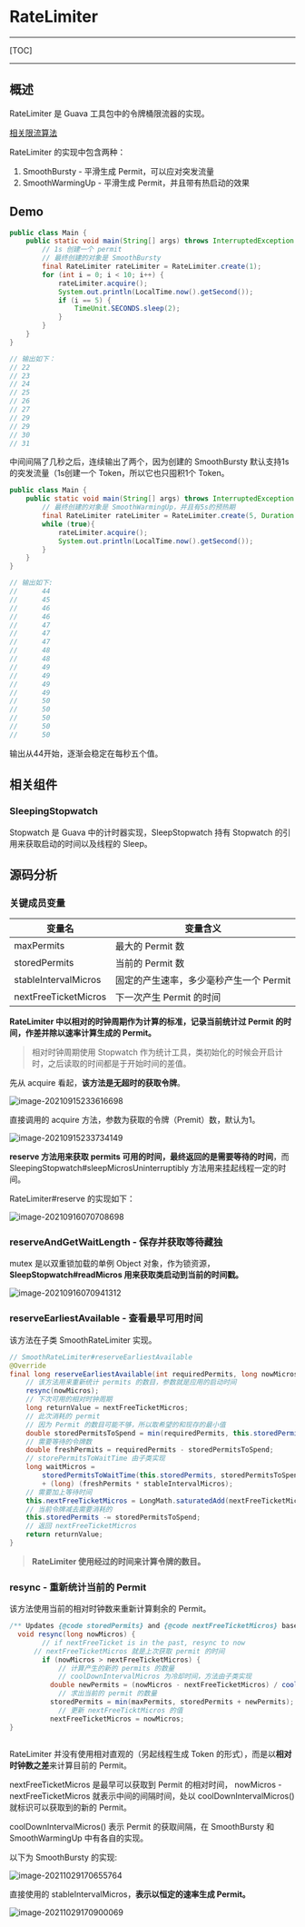 # RateLimiter

---

[TOC]

---



## 概述

RateLimiter  是 Guava 工具包中的令牌桶限流器的实现。

[相关限流算法](../../系统设计/限流算法.md)

RateLimiter 的实现中包含两种：

1. SmoothBursty - 平滑生成 Permit，可以应对突发流量
2. SmoothWarmingUp - 平滑生成 Permit，并且带有热启动的效果

## Demo

```java
public class Main {
	public static void main(String[] args) throws InterruptedException {
		// 1s 创建一个 permit
		// 最终创建的对象是 SmoothBursty
		final RateLimiter rateLimiter = RateLimiter.create(1);
		for (int i = 0; i < 10; i++) {
			rateLimiter.acquire();
			System.out.println(LocalTime.now().getSecond());
			if (i == 5) {
				TimeUnit.SECONDS.sleep(2);
			}
		}
	}
}

// 输出如下：
// 22
// 23
// 24
// 25
// 26
// 27
// 29
// 29
// 30
// 31
```

中间间隔了几秒之后，连续输出了两个，因为创建的 SmoothBursty 默认支持1s的突发流量（1s创建一个 Token，所以它也只囤积1个 Token。



```java
public class Main {
	public static void main(String[] args) throws InterruptedException {
        // 最终创建的对象是 SmoothWarmingUp，并且有5s的预热期
		final RateLimiter rateLimiter = RateLimiter.create(5, Duration.ofSeconds(5));
		while (true){
			rateLimiter.acquire();
			System.out.println(LocalTime.now().getSecond());
		}
	}
}

// 输出如下:
//		44
//		45
//		46
//		46
//		47
//		47
//		47
//		48
//		48
//		49
//		49
//		49
//		49
//		50
//		50
//		50
//		50
//		50
```

输出从44开始，逐渐会稳定在每秒五个值。



## 相关组件

### SleepingStopwatch

Stopwatch 是 Guava 中的计时器实现，SleepStopwatch 持有 Stopwatch 的引用来获取启动的时间以及线程的 Sleep。





## 源码分析

### 关键成员变量

| 变量名               | 变量含义                                |
| -------------------- | --------------------------------------- |
| maxPermits           | 最大的 Permit 数                        |
| storedPermits        | 当前的 Permit 数                        |
| stableIntervalMicros | 固定的产生速率，多少毫秒产生一个 Permit |
| nextFreeTicketMicros | 下一次产生 Permit 的时间                |

**RateLimiter 中以相对的时钟周期作为计算的标准，记录当前统计过 Permit 的时间，作差并除以速率计算生成的 Permit。**

> 相对时钟周期使用 Stopwatch 作为统计工具，类初始化的时候会开启计时，之后读取的时间都是于开始时间的差值。





先从 acquire 看起，**该方法是无超时的获取令牌**。

![image-20210915233616698](assets/image-20210915233616698.png)

直接调用的 acquire 方法，参数为获取的令牌（Premit）数，默认为1。

![image-20210915233734149](assets/image-20210915233734149.png) 

**reserve 方法用来获取 permits 可用的时间，最终返回的是需要等待的时间**，而 SleepingStopwatch#sleepMicrosUninterruptibly 方法用来挂起线程一定的时间。

RateLimiter#reserve 的实现如下：

![image-20210916070708698](assets/image-20210916070708698.png)

### reserveAndGetWaitLength - 保存并获取等待藏独



mutex 是以双重锁加载的单例 Object 对象，作为锁资源，**SleepStopwatch#readMicros 用来获取类启动到当前的时间戳。**

![image-20210916070941312](assets/image-20210916070941312.png)

### reserveEarliestAvailable  -  查看最早可用时间   

该方法在子类 SmoothRateLimiter 实现。

```java
// SmoothRateLimiter#reserveEarliestAvailable
@Override
final long reserveEarliestAvailable(int requiredPermits, long nowMicros) {
    // 该方法用来重新统计 permits 的数目，参数就是应用的启动时间
    resync(nowMicros);
    // 下次可用的相对时钟周期
    long returnValue = nextFreeTicketMicros;
    // 此次消耗的 permit
    // 因为 Permit 的数目可能不够，所以取希望的和现存的最小值
    double storedPermitsToSpend = min(requiredPermits, this.storedPermits);
    // 需要等待的令牌数
    double freshPermits = requiredPermits - storedPermitsToSpend;
    // storePermitsToWaitTime 由子类实现
    long waitMicros =
        storedPermitsToWaitTime(this.storedPermits, storedPermitsToSpend)
        + (long) (freshPermits * stableIntervalMicros);
    // 需要加上等待时间
    this.nextFreeTicketMicros = LongMath.saturatedAdd(nextFreeTicketMicros, waitMicros);
    // 当前令牌减去需要消耗的
    this.storedPermits -= storedPermitsToSpend;
    // 返回 nextFreeTicketMicros
    return returnValue;
}
```

> **RateLimiter 使用经过的时间来计算令牌的数目。**

### resync - 重新统计当前的 Permit

该方法使用当前的相对时钟数来重新计算剩余的 Permit。

```java
/** Updates {@code storedPermits} and {@code nextFreeTicketMicros} based on the current time. */
  void resync(long nowMicros) {
        // if nextFreeTicket is in the past, resync to now
      // nextFreeTicketMicros 就是上次获取 permit 的时间
        if (nowMicros > nextFreeTicketMicros) {
            // 计算产生的新的 permits 的数量
            // coolDownIntervalMicros 为冷却时间，方法由子类实现
          double newPermits = (nowMicros - nextFreeTicketMicros) / coolDownIntervalMicros();
            // 求出当前的 permit 的数量
          storedPermits = min(maxPermits, storedPermits + newPermits);
            // 更新 nextFreeTicktMicros 的值
          nextFreeTicketMicros = nowMicros;
}
  
```

RateLimiter 并没有使用相对直观的（另起线程生成 Token 的形式），而是以**相对时钟数之差**来计算目前的 Permit。

nextFreeTicketMicros 是最早可以获取到 Permit 的相对时间， nowMicros - nextFreeTicketMicros 就表示中间的间隔时间，处以 coolDownIntervalMicros() 就标识可以获取到的新的 Permit。

coolDownIntervalMicros() 表示 Permit 的获取间隔，在 SmoothBursty 和 SmoothWarmingUp 中有各自的实现。

以下为 SmoothBursty 的实现:

![image-20211029170655764](assets/image-20211029170655764.png)

直接使用的 stableIntervalMicros，**表示以恒定的速率生成 Permit。**



![image-20211029170900069](assets/image-20211029170900069.png)